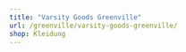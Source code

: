 ```yaml
---
title: "Varsity Goods Greenville"
url: /greenville/varsity-goods-greenville/
shop: Kleidung
---
```

